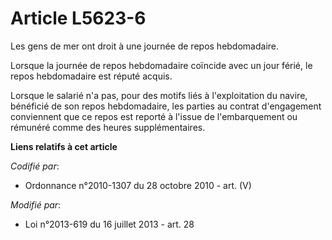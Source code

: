 # Article L5623-6

Les gens de mer ont  droit à une journée de repos hebdomadaire.

Lorsque la journée de repos hebdomadaire coïncide avec un jour férié, le repos hebdomadaire est réputé acquis.

Lorsque le salarié n'a pas, pour des motifs liés à l'exploitation du navire, bénéficié de son repos hebdomadaire, les parties
au contrat d'engagement conviennent que ce repos est reporté à l'issue de l'embarquement ou rémunéré comme des heures
supplémentaires.

**Liens relatifs à cet article**

_Codifié par_:

  - Ordonnance n°2010-1307 du 28 octobre 2010 - art. (V)

_Modifié par_:

  - Loi n°2013-619 du 16 juillet 2013 - art. 28
